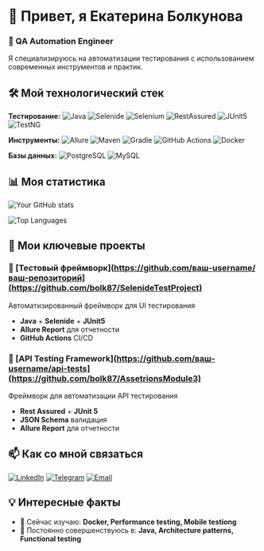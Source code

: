 # 👋 Привет, я Екатерина Болкунова 

### 🚀 QA Automation Engineer

Я специализируюсь на автоматизации тестирования с использованием современных инструментов и практик.

## 🛠 Мой технологический стек

**Тестирование:**
![Java](https://img.shields.io/badge/Java-17-red)
![Selenide](https://img.shields.io/badge/Selenide-7.0+-blue)
![Selenium](https://img.shields.io/badge/Selenium-4.0+-green)
![RestAssured](https://img.shields.io/badge/RestAssured-API_testing-orange)
![JUnit5](https://img.shields.io/badge/JUnit5-Testing-purple)
![TestNG](https://img.shields.io/badge/TestNG-Testing-red)

**Инструменты:**
![Allure](https://img.shields.io/badge/Allure-Reports-orange)
![Maven](https://img.shields.io/badge/Maven-Build-yellow)
![Gradle](https://img.shields.io/badge/Gradle-Build-green)
![GitHub Actions](https://img.shields.io/badge/GitHub_Actions-CI/CD-blue)
![Docker](https://img.shields.io/badge/Docker-Containers-blue)

**Базы данных:**
![PostgreSQL](https://img.shields.io/badge/PostgreSQL-Database-blue)
![MySQL](https://img.shields.io/badge/MySQL-Database-orange)

## 📊 Моя статистика

![Your GitHub stats](https://github-readme-stats.vercel.app/api?username=bolk87&show_icons=true&theme=radical)

![Top Languages](https://github-readme-stats.vercel.app/api/top-langs/?username=bolk87&layout=compact&theme=radical)

## 🎯 Мои ключевые проекты

### 🚀 [Тестовый фреймворк](https://github.com/ваш-username/ваш-репозиторий](https://github.com/bolk87/SelenideTestProject)
Автоматизированный фреймворк для UI тестирования
- **Java** + **Selenide** + **JUnit5**
- **Allure Report** для отчетности
- **GitHub Actions** CI/CD

### 🔧 [API Testing Framework](https://github.com/ваш-username/api-tests](https://github.com/bolk87/AssetrionsModule3)
Фреймворк для автоматизации API тестирования
- **Rest Assured** + **JUnit 5**
- **JSON Schema** валидация
- **Allure Report** для отчетности

## 📫 Как со мной связаться

[![LinkedIn](https://img.shields.io/badge/LinkedIn-Екатерина_Болкунова-blue?style=flat&logo=linkedin)](www.linkedin.com/in/екатерина-болкунова-b124081b4)
[![Telegram](https://img.shields.io/badge/Telegram-Написать_мне-blue?style=flat&logo=telegram)](https://t.me/@bolkunovaes)
[![Email](https://img.shields.io/badge/Email-bolkunovaes@gmail.com-red?style=flat&logo=gmail)](mailto:bolkunovaes@gmail.com)

## 💡 Интересные факты

- 🔭 Сейчас изучаю: **Docker, Performance testing, Mobile testiong**
- 🌱 Постоянно совершенствуюсь в: **Java, Architecture patterns, Functional testing**

